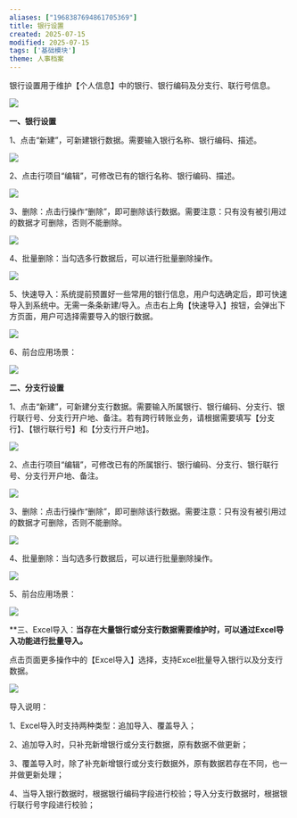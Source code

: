 ```yaml
---
aliases: ["1968387694861705369"]
title: 银行设置
created: 2025-07-15
modified: 2025-07-15
tags: ['基础模块']
theme: 人事档案
---
```


银行设置用于维护【个人信息】中的银行、银行编码及分支行、联行号信息。

![](https://myhelpdoc.oss-cn-heyuan.aliyuncs.com/mdimages/faa6870c17cd16e7a081d34655007282.jpg)

**一、银行设置**

1、点击“新建”，可新建银行数据。需要输入银行名称、银行编码、描述。

![](https://myhelpdoc.oss-cn-heyuan.aliyuncs.com/mdimages/d23b53b33d7ead8ba264fc70d9218c70.jpg)

2、点击行项目“编辑”，可修改已有的银行名称、银行编码、描述。

![](https://myhelpdoc.oss-cn-heyuan.aliyuncs.com/mdimages/88548b79af4902667d8f28a77e2b17cf.jpg)

3、删除：点击行操作“删除”，即可删除该行数据。需要注意：只有没有被引用过的数据才可删除，否则不能删除。

![](https://myhelpdoc.oss-cn-heyuan.aliyuncs.com/mdimages/e7c2ecd48569cad36281d41f085a844c.jpg)

4、批量删除：当勾选多行数据后，可以进行批量删除操作。

![](https://myhelpdoc.oss-cn-heyuan.aliyuncs.com/mdimages/1ca52b3ff35729be30e1d377cec92d89.jpg)

5、快速导入：系统提前预置好一些常用的银行信息，用户勾选确定后，即可快速导入到系统中。无需一条条新建/导入。点击右上角【快速导入】按钮，会弹出下方页面，用户可选择需要导入的银行数据。

![](https://myhelpdoc.oss-cn-heyuan.aliyuncs.com/mdimages/450f446793dbc9156e986ccc86038650.jpg)

6、前台应用场景：

![](https://myhelpdoc.oss-cn-heyuan.aliyuncs.com/mdimages/895fa3ac635531aa8bc99b1459c76c45.jpg)

**二、分支行设置**

1、点击“新建”，可新建分支行数据。需要输入所属银行、银行编码、分支行、银行联行号、分支行开户地、备注。若有跨行转账业务，请根据需要填写【分支行】、【银行联行号】和【分支行开户地】。

![](https://myhelpdoc.oss-cn-heyuan.aliyuncs.com/mdimages/a0aef44b484d7426a1c321bc5cb997f8.jpg)

2、点击行项目“编辑”，可修改已有的所属银行、银行编码、分支行、银行联行号、分支行开户地、备注。

![](https://myhelpdoc.oss-cn-heyuan.aliyuncs.com/mdimages/a98e59a607fc35c5ece34f060745cfa3.jpg)

3、删除：点击行操作“删除”，即可删除该行数据。需要注意：只有没有被引用过的数据才可删除，否则不能删除。

![](https://myhelpdoc.oss-cn-heyuan.aliyuncs.com/mdimages/dd736daecf3665959e0539de3f6d2443.jpg)

4、批量删除：当勾选多行数据后，可以进行批量删除操作。

![](https://myhelpdoc.oss-cn-heyuan.aliyuncs.com/mdimages/12eeb18613ea097f8db3ea2610616e78.jpg)

5、前台应用场景：

![](https://myhelpdoc.oss-cn-heyuan.aliyuncs.com/mdimages/10b47b73de937ae93f1cb8c12ac2da5b.jpg)

**三、Excel导入：**当存在大量银行或分支行数据需要维护时，可以通过Excel导入功能进行批量导入。**

点击页面更多操作中的【Excel导入】选择，支持Excel批量导入银行以及分支行数据。

![](https://myhelpdoc.oss-cn-heyuan.aliyuncs.com/mdimages/5c8d3bfbd8228d75bb0dfccd4e9b2281.jpg)

导入说明：

1、Excel导入时支持两种类型：追加导入、覆盖导入；

2、追加导入时，只补充新增银行或分支行数据，原有数据不做更新；

3、覆盖导入时，除了补充新增银行或分支行数据外，原有数据若存在不同，也一并做更新处理；

4、当导入银行数据时，根据银行编码字段进行校验；导入分支行数据时，根据银行联行号字段进行校验；

